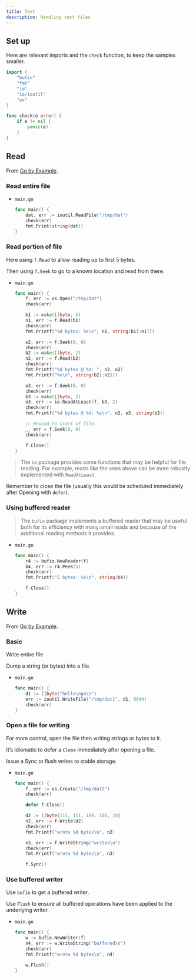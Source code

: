 ```yaml
---
title: Text
description: Handling text files
---
```


## Set up

Here are relevant imports and the `check` function, to keep the samples smaller.

```go
import (
    "bufio"
    "fmt"
    "io"
    "io/ioutil"
    "os"
)

func check(e error) {
    if e != nil {
        panic(e)
    }
}
```


## Read

From [Go by Example](https://gobyexample.com/reading-files).

### Read entire file

- `main.go`
    ```go
    func main() {
        dat, err := ioutil.ReadFile("/tmp/dat")
        check(err)
        fmt.Print(string(dat))
    }
    ```

### Read portion of file

Here using `f.Read` to allow reading up to first 5 bytes.

Then using `f.Seek` to go to a known location and read from there.

- `main.go`
    ```go
    func main() {
        f, err := os.Open("/tmp/dat")
        check(err)

        b1 := make([]byte, 5)
        n1, err := f.Read(b1)
        check(err)
        fmt.Printf("%d bytes: %s\n", n1, string(b1[:n1]))

        o2, err := f.Seek(6, 0)
        check(err)
        b2 := make([]byte, 2)
        n2, err := f.Read(b2)
        check(err)
        fmt.Printf("%d bytes @ %d: ", n2, o2)
        fmt.Printf("%v\n", string(b2[:n2]))

        o3, err := f.Seek(6, 0)
        check(err)
        b3 := make([]byte, 2)
        n3, err := io.ReadAtLeast(f, b3, 2)
        check(err)
        fmt.Printf("%d bytes @ %d: %s\n", n3, o3, string(b3))

        // Rewind to start of file.
        _, err = f.Seek(0, 0)
        check(err)

        f.Close()
    }
    ```

> The `io` package provides some functions that may be helpful for file reading. For example, reads like the ones above can be more robustly implemented with `ReadAtLeast`.

Remember to close the file (usually this would be scheduled immediately after Opening with `defer`).

### Using buffered reader

> The `bufio` package implements a buffered reader that may be useful both for its efficiency with many small reads and because of the additional reading methods it provides.

- `main.go`
    ```go
    func main() {
        r4 := bufio.NewReader(f)
        b4, err := r4.Peek(5)
        check(err)
        fmt.Printf("5 bytes: %s\n", string(b4))

        f.Close()
    }
    ```


## Write

From [Go by Example](https://gobyexample.com/writing-files).

### Basic

Write entire file

Dump a string (or bytes) into a file.

- `main.go`
    ```go
    func main() {
        d1 := []byte("hello\ngo\n")
        err := ioutil.WriteFile("/tmp/dat1", d1, 0644)
        check(err)
    }
    ```

### Open a file for writing

For more control, open the file then writing strings or bytes to it.

It’s idiomatic to defer a `Close` immediately after opening a file.

Issue a Sync to flush writes to stable storage.

- `main.go`
    ```go
    func main() {
        f, err := os.Create("/tmp/dat2")
        check(err)

        defer f.Close()

        d2 := []byte{115, 111, 109, 101, 10}
        n2, err := f.Write(d2)
        check(err)
        fmt.Printf("wrote %d bytes\n", n2)

        n3, err := f.WriteString("writes\n")
        check(err)
        fmt.Printf("wrote %d bytes\n", n3)

        f.Sync()
    ```

### Use buffered writer

Use `bufio` to get a buffered writer.

Use `Flush` to ensure all buffered operations have been applied to the underlying writer.

- `main.go`
    ```go
    func main() {
        w := bufio.NewWriter(f)
        n4, err := w.WriteString("buffered\n")
        check(err)
        fmt.Printf("wrote %d bytes\n", n4)

        w.Flush()
    }
    ```

